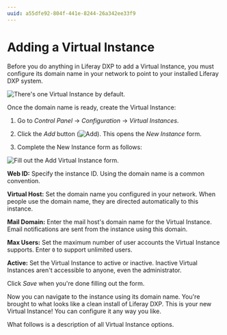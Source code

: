 ```yaml
---
uuid: a55dfe92-804f-441e-8244-26a342ee33f9
---
```

# Adding a Virtual Instance

Before you do anything in Liferay DXP to add a Virtual Instance, you must configure its domain name in your network to point to your installed Liferay DXP system. 

![There's one Virtual Instance by default.](./adding-a-virtual-instance/images/01.png)

Once the domain name is ready, create the Virtual Instance:

1. Go to *Control Panel* &rarr; *Configuration* &rarr; *Virtual Instances*. 

1. Click the *Add* button (![Add](../../../images/icon-add.png)). This opens the *New Instance* form. 

1. Complete the New Instance form as follows:

![Fill out the Add Virtual Instance form.](./adding-a-virtual-instance/images/02.png)

**Web ID:** Specify the instance ID. Using the domain name is a common convention.

**Virtual Host:** Set the domain name you configured in your network. When people use the domain name, they are directed automatically to this instance. 

**Mail Domain:** Enter the mail host's domain name for the Virtual Instance. Email notifications are sent from the instance using this domain. 

**Max Users:** Set the maximum number of user accounts the Virtual Instance supports. Enter `0` to support unlimited users. 

**Active:** Set the Virtual Instance to active or inactive. Inactive Virtual Instances aren't accessible to anyone, even the administrator. 

Click *Save* when you're done filling out the form. 

Now you can navigate to the instance using its domain name. You're brought to what looks like a clean install of Liferay DXP. This is your new Virtual Instance! You can configure it any way you like. 

What follows is a description of all Virtual Instance options.
